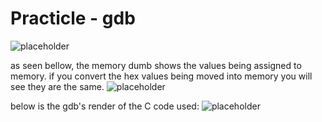 # Practicle - gdb

![placeholder](D:\Windows\Documents\Uni\Vulnerability-Discovery-And-Exploitation\images\week1task1.png)
 
as seen bellow, the memory dumb shows the values being assigned to memory. if you convert the hex values being moved into memory you will see they are the same.
![placeholder](D:\Windows\Documents\Uni\Vulnerability-Discovery-And-Exploitation\images\week1task1a.png)


below is the gdb's render of the C code used:
![placeholder](D:\Windows\Documents\Uni\Vulnerability-Discovery-And-Exploitation\images\week1task1b.png)

